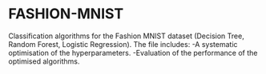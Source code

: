 # FASHION-MNIST

Classification algorithms for the Fashion MNIST dataset (Decision Tree, Random Forest, Logistic Regression). The file includes:
  -A systematic optimisation of the hyperparameters.
  -Evaluation of the performance of the optimised algorithms.
